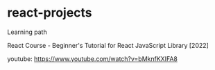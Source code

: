 # react-projects
Learning path

React Course - Beginner's Tutorial for React JavaScript Library [2022]

youtube: https://www.youtube.com/watch?v=bMknfKXIFA8
